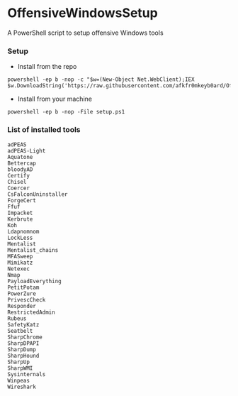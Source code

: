 # OffensiveWindowsSetup
A PowerShell script to setup offensive Windows tools

### Setup
- Install from the repo
```
powershell -ep b -nop -c "$w=(New-Object Net.WebClient);IEX $w.DownloadString('https://raw.githubusercontent.com/afkfr0mkeyb0ard/OffensiveWindowsSetup/refs/heads/main/setup.ps1');"
```

- Install from your machine
```
powershell -ep b -nop -File setup.ps1
```

### List of installed tools
```
adPEAS
adPEAS-Light
Aquatone
Bettercap
bloodyAD
Certify
Chisel
Coercer
CsFalconUninstaller
ForgeCert
Ffuf
Impacket
Kerbrute
Koh
Ldapnomnom
LockLess
Mentalist
Mentalist_chains 
MFASweep
Mimikatz
Netexec
Nmap
PayloadEverything
PetitPotam
PowerZure
PrivescCheck
Responder
RestrictedAdmin
Rubeus
SafetyKatz
Seatbelt
SharpChrome
SharpDPAPI
SharpDump
SharpHound
SharpUp
SharpWMI
Sysinternals
Winpeas
Wireshark

```
